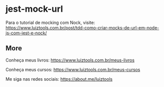 # jest-mock-url

Para o tutorial de mocking com Nock, visite: https://www.luiztools.com.br/post/tdd-como-criar-mocks-de-url-em-node-js-com-jest-e-nock/

## More

Conheça meus livros: https://www.luiztools.com.br/meus-livros

Conheça meus cursos: https://www.luiztools.com.br/meus-cursos

Me siga nas redes sociais: https://about.me/luiztools